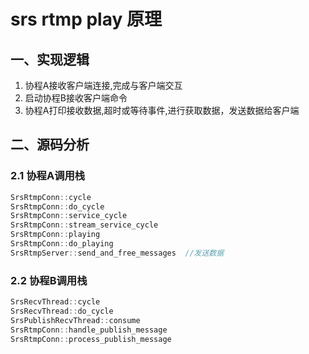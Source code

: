 # srs rtmp play 原理

## 一、实现逻辑

1. 协程A接收客户端连接,完成与客户端交互
2. 启动协程B接收客户端命令
3. 协程A打印接收数据,超时或等待事件,进行获取数据，发送数据给客户端


## 二、源码分析

### 2.1 协程A调用栈

```cpp
SrsRtmpConn::cycle
SrsRtmpConn::do_cycle
SrsRtmpConn::service_cycle
SrsRtmpConn::stream_service_cycle
SrsRtmpConn::playing
SrsRtmpConn::do_playing
SrsRtmpServer::send_and_free_messages  //发送数据
```

### 2.2 协程B调用栈

```cpp
SrsRecvThread::cycle
SrsRecvThread::do_cycle
SrsPublishRecvThread::consume
SrsRtmpConn::handle_publish_message
SrsRtmpConn::process_publish_message


```





